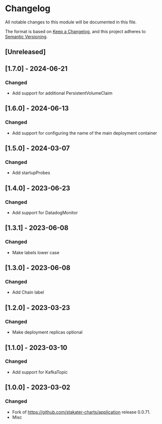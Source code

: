 # Changelog

All notable changes to this module will be documented in this file.

The format is based on [Keep a Changelog](https://keepachangelog.com/en/1.0.0/),
and this project adheres to [Semantic Versioning](https://semver.org/spec/v2.0.0.html).

## [Unreleased]

## [1.7.0] - 2024-06-21
### Changed
- Add support for additional PersistentVolumeClaim

## [1.6.0] - 2024-06-13
### Changed
- Add support for configuring the name of the main deployment container

## [1.5.0] - 2024-03-07
### Changed
- Add startupProbes

## [1.4.0] - 2023-06-23
### Changed
- Add support for DatadogMonitor

## [1.3.1] - 2023-06-08
### Changed
- Make labels lower case

## [1.3.0] - 2023-06-08
### Changed
- Add Chain label

## [1.2.0] - 2023-03-23
### Changed
- Make deployment replicas optional

## [1.1.0] - 2023-03-10
### Changed
- Add support for KafkaTopic

## [1.0.0] - 2023-03-02
### Changed
- Fork of https://github.com/stakater-charts/application release 0.0.71.
- Misc
